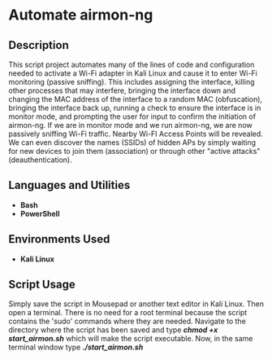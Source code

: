 <h1>Automate airmon-ng</h1>

<h2>Description</h2>
This script project automates many of the lines of code and configuration needed to activate a Wi-Fi adapter in Kali Linux and cause it to enter Wi-Fi monitoring (passive sniffing). This includes assigning the interface, killing other processes  
that may interfere, bringing the interface down and changing the MAC address of the interface to a random MAC (obfuscation), bringing the interface back up, running a check to ensure the interface is in monitor mode,  
and prompting the user for input to confirm the initiation of airmon-ng. If we are in monitor mode and we run airmon-ng, we are now passively sniffing Wi-Fi traffic. Nearby Wi-FI Access Points will be revealed. We can even discover the names (SSIDs) of hidden APs  
by simply waiting for new devices to join them (association) or through other "active attacks" (deauthentication).
<br />


<h2>Languages and Utilities</h2>

- <b>Bash</b>
- <b>PowerShell</b> 

<h2>Environments Used </h2>

- <b>Kali Linux</b>

<h2>Script Usage</h2>

<p>Simply save the script in Mousepad or another text editor in Kali Linux. Then open a terminal. There is no need for a root terminal because the script contains the 'sudo' commands where they are
  needed. Navigate to the directory where the script has been saved and type <b><i>chmod +x start_airmon.sh</i></b>  which will make the script executable. Now, in the same terminal window type <b><i>./start_airmon.sh</i></b></p>



<!--
 ```diff
- text in red
+ text in green
! text in orange
# text in gray
@@ text in purple (and bold)@@
```
--!>
